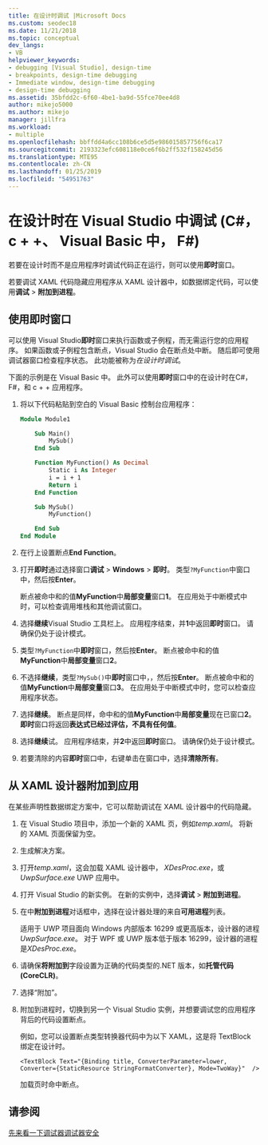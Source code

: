 ```yaml
---
title: 在设计时调试 |Microsoft Docs
ms.custom: seodec18
ms.date: 11/21/2018
ms.topic: conceptual
dev_langs:
- VB
helpviewer_keywords:
- debugging [Visual Studio], design-time
- breakpoints, design-time debugging
- Immediate window, design-time debugging
- design-time debugging
ms.assetid: 35bfdd2c-6f60-4be1-ba9d-55fce70ee4d8
author: mikejo5000
ms.author: mikejo
manager: jillfra
ms.workload:
- multiple
ms.openlocfilehash: bbffdd4a6cc108b6ce5d5e986015857756f6ca17
ms.sourcegitcommit: 2193323efc608118e0ce6f6b2ff532f158245d56
ms.translationtype: MTE95
ms.contentlocale: zh-CN
ms.lasthandoff: 01/25/2019
ms.locfileid: "54951763"
---
```

# <a name="debug-at-design-time-in-visual-studio-c-c-visual-basic-f"></a>在设计时在 Visual Studio 中调试 (C#，c + +、 Visual Basic 中， F#)

若要在设计时而不是应用程序时调试代码正在运行，则可以使用**即时**窗口。 

若要调试 XAML 代码隐藏应用程序从 XAML 设计器中，如数据绑定代码，可以使用**调试** > **附加到进程**。
  
## <a name="use-the-immediate-window"></a>使用即时窗口  

可以使用 Visual Studio**即时**窗口来执行函数或子例程，而无需运行您的应用程序。 如果函数或子例程包含断点，Visual Studio 会在断点处中断。 随后即可使用调试器窗口检查程序状态。 此功能被称为*在设计时调试*。  

下面的示例是在 Visual Basic 中。 此外可以使用**即时**窗口中的在设计时在C#， F#，和 c + + 应用程序。

1. 将以下代码粘贴到空白的 Visual Basic 控制台应用程序：  
   
   ```vb  
   Module Module1
   
       Sub Main()
           MySub()
       End Sub
   
       Function MyFunction() As Decimal
           Static i As Integer
           i = i + 1
           Return i
       End Function
   
       Sub MySub()
           MyFunction()
   
       End Sub
   End Module
   ```  
   
1. 在行上设置断点**End Function**。  
   
1. 打开**即时**通过选择窗口**调试** > **Windows** > **即时**。 类型`?MyFunction`中窗口中，然后按**Enter**。   
   
   断点被命中和的值**MyFunction**中**局部变量**窗口**1**。 在应用处于中断模式中时，可以检查调用堆栈和其他调试窗口。 
   
1. 选择**继续**Visual Studio 工具栏上。 应用程序结束，并**1**中返回**即时**窗口。 请确保仍处于设计模式。  
   
1. 类型`?MyFunction`中**即时**窗口，然后按**Enter**。 断点被命中和的值**MyFunction**中**局部变量**窗口**2**。 
   
1. 不选择**继续**，类型`?MySub()`中**即时**窗口中，，然后按**Enter**。 断点被命中和的值**MyFunction**中**局部变量**窗口**3**。 在应用处于中断模式中时，您可以检查应用程序状态。 
   
1. 选择**继续**。 断点是同样，命中和的值**MyFunction**中**局部变量**现在已窗口**2**。 **即时**窗口将返回**表达式已经过评估，不具有任何值**。
   
1. 选择**继续**试。 应用程序结束，并**2**中返回**即时**窗口。 请确保仍处于设计模式。
   
1. 若要清除的内容**即时**窗口中，右键单击在窗口中，选择**清除所有**。 

## <a name="attach-to-an-app-from-the-xaml-designer"></a>从 XAML 设计器附加到应用

在某些声明性数据绑定方案中，它可以帮助调试在 XAML 设计器中的代码隐藏。

1. 在 Visual Studio 项目中，添加一个新的 XAML 页，例如*temp.xaml*。 将新的 XAML 页面保留为空。 
   
1. 生成解决方案。
   
1. 打开*temp.xaml*，这会加载 XAML 设计器中， *XDesProc.exe*，或*UwpSurface.exe* UWP 应用中。 
   
1. 打开 Visual Studio 的新实例。 在新的实例中，选择**调试** > **附加到进程**。 
   
1. 在中**附加到进程**对话框中，选择在设计器处理的来自**可用进程**列表。
   
   适用于 UWP 项目面向 Windows 内部版本 16299 或更高版本，设计器的进程*UwpSurface.exe*。 对于 WPF 或 UWP 版本低于版本 16299，设计器的进程是*XDesProc.exe*。
   
1. 请确保**将附加到**字段设置为正确的代码类型的.NET 版本，如**托管代码 (CoreCLR)**。 
   
1. 选择“附加”。
   
1. 附加到进程时，切换到另一个 Visual Studio 实例，并想要调试您的应用程序背后的代码设置断点。
   
   例如，您可以设置断点类型转换器代码中为以下 XAML，这是将 TextBlock 绑定在设计时。
   
    ```xaml
    <TextBlock Text="{Binding title, ConverterParameter=lower, Converter={StaticResource StringFormatConverter}, Mode=TwoWay}"  />
    ```
   加载页时命中断点。
  
## <a name="see-also"></a>请参阅  
 [先来看一下调试器](../debugger/debugger-feature-tour.md)[调试器安全](../debugger/debugger-security.md)   